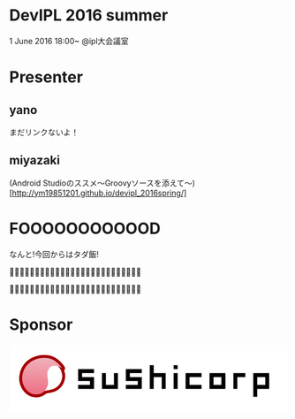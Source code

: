 # DevIPL 2016 summer

1 June 2016 18:00~ @ipl大会議室

# Presenter

## yano

まだリンクないよ！

## miyazaki

(Android Studioのススメ〜Groovyソースを添えて〜)[http://ym19851201.github.io/devipl_2016spring/]



# FOOOOOOOOOOOD

なんと!今回からはタダ飯!

🍣🍣🍣🍣🍣🍣🍣🍣🍣🍣🍣🍣🍣🍣🍣🍣🍣🍣🍣🍣🍣🍣🍣🍣🍣🍣

🍕🍕🍕🍕🍕🍕🍕🍕🍕🍕🍕🍕🍕🍕🍕🍕🍕🍕🍕🍕🍕🍕🍕🍕🍕🍕

# Sponsor

![Sushicorp](sushicorp.png)
